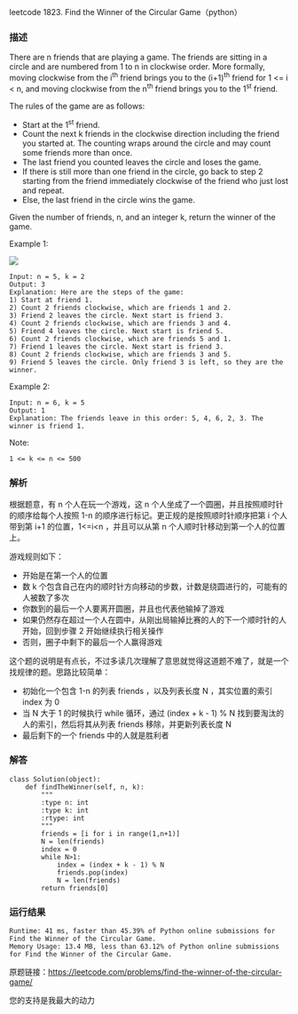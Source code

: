 leetcode  1823. Find the Winner of the Circular Game（python）

### 描述

There are n friends that are playing a game. The friends are sitting in a circle and are numbered from 1 to n in clockwise order. More formally, moving clockwise from the i<sup>th</sup> friend brings you to the (i+1)<sup>th</sup> friend for 1 <= i < n, and moving clockwise from the n<sup>th</sup> friend brings you to the 1<sup>st</sup> friend.

The rules of the game are as follows:

* Start at the 1<sup>st</sup> friend.
* Count the next k friends in the clockwise direction including the friend you started at. The counting wraps around the circle and may count some friends more than once.
* The last friend you counted leaves the circle and loses the game.
* If there is still more than one friend in the circle, go back to step 2 starting from the friend immediately clockwise of the friend who just lost and repeat.
* Else, the last friend in the circle wins the game.

Given the number of friends, n, and an integer k, return the winner of the game.

 



Example 1:

![](https://assets.leetcode.com/uploads/2021/03/25/ic234-q2-ex11.png)


	Input: n = 5, k = 2
	Output: 3
	Explanation: Here are the steps of the game:
	1) Start at friend 1.
	2) Count 2 friends clockwise, which are friends 1 and 2.
	3) Friend 2 leaves the circle. Next start is friend 3.
	4) Count 2 friends clockwise, which are friends 3 and 4.
	5) Friend 4 leaves the circle. Next start is friend 5.
	6) Count 2 friends clockwise, which are friends 5 and 1.
	7) Friend 1 leaves the circle. Next start is friend 3.
	8) Count 2 friends clockwise, which are friends 3 and 5.
	9) Friend 5 leaves the circle. Only friend 3 is left, so they are the winner.
	
Example 2:

	Input: n = 6, k = 5
	Output: 1
	Explanation: The friends leave in this order: 5, 4, 6, 2, 3. The winner is friend 1.





Note:

	1 <= k <= n <= 500


### 解析


根据题意，有 n 个人在玩一个游戏，这 n 个人坐成了一个圆圈，并且按照顺时针的顺序给每个人按照 1-n 的顺序进行标记。更正规的是按照顺时针顺序把第 i 个人带到第 i+1 的位置，1<=i<n ，并且可以从第 n 个人顺时针移动到第一个人的位置上。

游戏规则如下：

* 开始是在第一个人的位置
* 数 k 个包含自己在内的顺时针方向移动的步数，计数是绕圆进行的，可能有的人被数了多次
* 你数到的最后一个人要离开圆圈，并且也代表他输掉了游戏
* 如果仍然存在超过一个人在圆中，从刚出局输掉比赛的人的下一个顺时针的人开始，回到步骤 2 开始继续执行相关操作
* 否则，圈子中剩下的最后一个人赢得游戏


这个题的说明是有点长，不过多读几次理解了意思就觉得这道题不难了，就是一个找规律的题。思路比较简单：

* 初始化一个包含 1-n 的列表 friends ，以及列表长度 N ，其实位置的索引 index 为 0
* 当 N 大于 1 的时候执行 while 循环，通过 (index + k - 1) % N 找到要淘汰的人的索引，然后将其从列表 friends 移除，并更新列表长度 N
* 最后剩下的一个 friends 中的人就是胜利者


### 解答
				
	class Solution(object):
	    def findTheWinner(self, n, k):
	        """
	        :type n: int
	        :type k: int
	        :rtype: int
	        """
	        friends = [i for i in range(1,n+1)]
	        N = len(friends)
	        index = 0
	        while N>1:
	            index = (index + k - 1) % N
	            friends.pop(index)
	            N = len(friends)
	        return friends[0]

            	      
			
### 运行结果

	Runtime: 41 ms, faster than 45.39% of Python online submissions for Find the Winner of the Circular Game.
	Memory Usage: 13.4 MB, less than 63.12% of Python online submissions for Find the Winner of the Circular Game.


原题链接：https://leetcode.com/problems/find-the-winner-of-the-circular-game/



您的支持是我最大的动力
